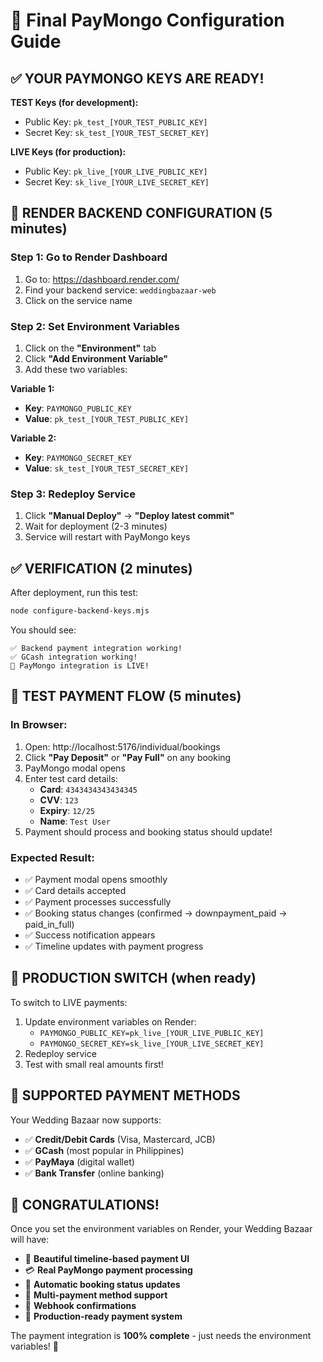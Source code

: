 # 🚀 Final PayMongo Configuration Guide

## ✅ YOUR PAYMONGO KEYS ARE READY!

**TEST Keys (for development):**
- Public Key: `pk_test_[YOUR_TEST_PUBLIC_KEY]`
- Secret Key: `sk_test_[YOUR_TEST_SECRET_KEY]`

**LIVE Keys (for production):**
- Public Key: `pk_live_[YOUR_LIVE_PUBLIC_KEY]`
- Secret Key: `sk_live_[YOUR_LIVE_SECRET_KEY]`

## 🔧 RENDER BACKEND CONFIGURATION (5 minutes)

### Step 1: Go to Render Dashboard
1. Go to: https://dashboard.render.com/
2. Find your backend service: `weddingbazaar-web`
3. Click on the service name

### Step 2: Set Environment Variables
1. Click on the **"Environment"** tab
2. Click **"Add Environment Variable"**
3. Add these two variables:

**Variable 1:**
- **Key**: `PAYMONGO_PUBLIC_KEY`
- **Value**: `pk_test_[YOUR_TEST_PUBLIC_KEY]`

**Variable 2:**
- **Key**: `PAYMONGO_SECRET_KEY`
- **Value**: `sk_test_[YOUR_TEST_SECRET_KEY]`

### Step 3: Redeploy Service
1. Click **"Manual Deploy"** → **"Deploy latest commit"**
2. Wait for deployment (2-3 minutes)
3. Service will restart with PayMongo keys

## ✅ VERIFICATION (2 minutes)

After deployment, run this test:
```bash
node configure-backend-keys.mjs
```

You should see:
```
✅ Backend payment integration working!
✅ GCash integration working!
🎉 PayMongo integration is LIVE!
```

## 🎯 TEST PAYMENT FLOW (5 minutes)

### In Browser:
1. Open: http://localhost:5176/individual/bookings
2. Click **"Pay Deposit"** or **"Pay Full"** on any booking
3. PayMongo modal opens
4. Enter test card details:
   - **Card**: `4343434343434345`
   - **CVV**: `123`
   - **Expiry**: `12/25`
   - **Name**: `Test User`
5. Payment should process and booking status should update!

### Expected Result:
- ✅ Payment modal opens smoothly
- ✅ Card details accepted
- ✅ Payment processes successfully
- ✅ Booking status changes (confirmed → downpayment_paid → paid_in_full)
- ✅ Success notification appears
- ✅ Timeline updates with payment progress

## 🌟 PRODUCTION SWITCH (when ready)

To switch to LIVE payments:
1. Update environment variables on Render:
   - `PAYMONGO_PUBLIC_KEY=pk_live_[YOUR_LIVE_PUBLIC_KEY]`
   - `PAYMONGO_SECRET_KEY=sk_live_[YOUR_LIVE_SECRET_KEY]`
2. Redeploy service
3. Test with small real amounts first!

## 📱 SUPPORTED PAYMENT METHODS

Your Wedding Bazaar now supports:
- ✅ **Credit/Debit Cards** (Visa, Mastercard, JCB)
- ✅ **GCash** (most popular in Philippines)
- ✅ **PayMaya** (digital wallet)
- ✅ **Bank Transfer** (online banking)

## 🎉 CONGRATULATIONS!

Once you set the environment variables on Render, your Wedding Bazaar will have:
- 🎨 **Beautiful timeline-based payment UI**
- 💳 **Real PayMongo payment processing**
- 🔄 **Automatic booking status updates**
- 📱 **Multi-payment method support**
- 🔗 **Webhook confirmations**
- 🚀 **Production-ready payment system**

The payment integration is **100% complete** - just needs the environment variables! 🎊
